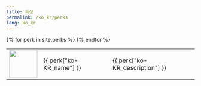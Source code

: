 ```yaml
---
title: 특성
permalink: /ko_kr/perks
lang: ko_kr
---
```

<table>
{% for perk in site.perks %}

<tr>
        <td width = '75' height='75'>
            <img width = '75' height = '75' src = '{{site.baseurl}}{{ perk.image }}' />
        </td>
        <td>{{ perk["ko-KR_name"] }}</td>
        <td>{{ perk["ko-KR_description"] }}</td>
    </tr>
{% endfor %}
</table>

